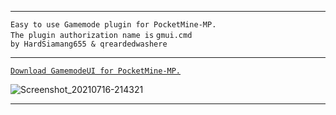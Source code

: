 
---

 `Easy to use Gamemode plugin for PocketMine-MP.`<br />
    `The plugin authorization name is` `gmui.cmd`<br />
      `by HardSiamang655 & qreardedwashere`

---

[`Download GamemodeUI for PocketMine-MP.`](https://www.mediafire.com/file/fmklnx294qo3p3z/GamemodeUI.phar/file)<br />

![Screenshot_20210716-214321](https://user-images.githubusercontent.com/78941156/125997228-92a8705f-fdd2-404d-940d-8fee85488e96.png)

---
